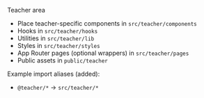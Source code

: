 Teacher area

- Place teacher-specific components in `src/teacher/components`
- Hooks in `src/teacher/hooks`
- Utilities in `src/teacher/lib`
- Styles in `src/teacher/styles`
- App Router pages (optional wrappers) in `src/teacher/pages`
- Public assets in `public/teacher`

Example import aliases (added):
- `@teacher/*` -> `src/teacher/*`
